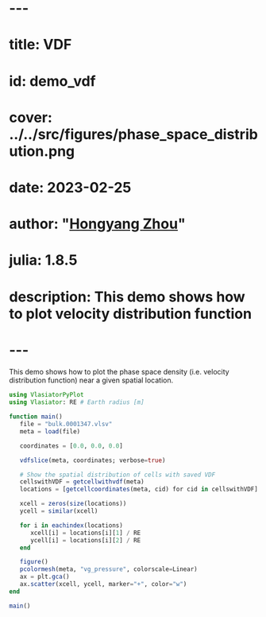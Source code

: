 # ---
# title: VDF
# id: demo_vdf
# cover: ../../src/figures/phase_space_distribution.png
# date: 2023-02-25
# author: "[Hongyang Zhou](https://github.com/henry2004y)"
# julia: 1.8.5
# description: This demo shows how to plot velocity distribution function
# ---

This demo shows how to plot the phase space density (i.e. velocity distribution function) near a given spatial location.
```julia
using VlasiatorPyPlot
using Vlasiator: RE # Earth radius [m]

function main()
   file = "bulk.0001347.vlsv"
   meta = load(file)

   coordinates = [0.0, 0.0, 0.0]

   vdfslice(meta, coordinates; verbose=true)

   # Show the spatial distribution of cells with saved VDF
   cellswithVDF = getcellwithvdf(meta)
   locations = [getcellcoordinates(meta, cid) for cid in cellswithVDF]

   xcell = zeros(size(locations))
   ycell = similar(xcell)

   for i in eachindex(locations)
      xcell[i] = locations[i][1] / RE
      ycell[i] = locations[i][2] / RE
   end

   figure()
   pcolormesh(meta, "vg_pressure", colorscale=Linear)
   ax = plt.gca()
   ax.scatter(xcell, ycell, marker="+", color="w")
end

main()
```